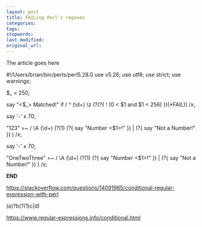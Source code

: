 ```yaml
---
layout: post
title: FAILing Perl's regexes
categories:
tags:
stopwords:
last_modified:
original_url:
---
```


The article goes here

#!/Users/brian/bin/perls/perl5.28.0
use v5.26;
use utf8;
use strict;
use warnings;

$_ = 250;

say "<$_> Matched!" if /
      	^ (\d+) \z
      	(?(?{ ! (0 < $1 and $1 < 256) })(*FAIL))
    /x;

say '-' x 70;

"123" =~ / \A (\d+) (?(1)
	(?{ say "Number <$1>!" })
	  |
	(?{ say "Not a Number!" })
	) /x;

say '-' x 70;

"OneTwoThree" =~ / \A (\d+) (?(1)
	(?{ say "Number <$1>!" })
	  |
	(?{ say "Not a Number!" })
	) /x;

__END__

https://stackoverflow.com/questions/14091965/conditional-regular-expression-with-perl

(a)?b(?(1)c|d)

https://www.regular-expressions.info/conditional.html
